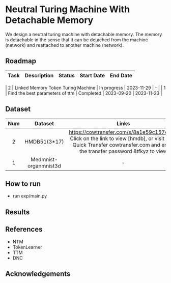 # Neutral Turing Machine With Detachable Memory

We design a neutral turing machine with detachable memory. The memory is detachable in the sense that it can be detached from the machine (network) and reattached to another machine (network). 


## Roadmap

| Task | Description | Status | Start Date | End Date |
| :---: | :---: | :---: | :---: | :---: |

| 2 | Linked Memory Token Turing Machine | In progress | 2023-11-29 | - |
| 1 | Find the best parameters of ttm | Completed | 2023-09-20 | 2023-11-23 |


## Dataset

| Num | Dataset | Links |
| :---: | :---: | :---: |
| 2 | HMDB51(3*17) | https://cowtransfer.com/s/8a1e59c157c242 Click on the link to view [hmdb], or visit Cow Quick Transfer cowtransfer.com and enter the transfer password 8tfkyz to view |
| 1 | Medmnist-organmnist3d | - |

## How to run
- run exp/main.py
## Results

## References
- NTM
- TokenLearner
- TTM
- DNC

## Acknowledgements
